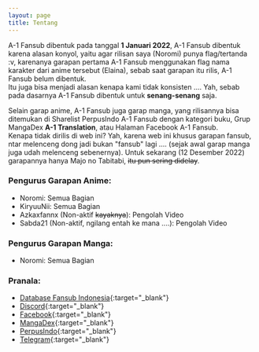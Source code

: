 ```yaml
---
layout: page
title: Tentang
---
```


A-1 Fansub dibentuk pada tanggal **1 Januari 2022**, A-1 Fansub dibentuk karena alasan konyol, yaitu agar rilisan saya (Noromi) punya flag/tertanda :v, karenanya garapan pertama A-1 Fansub menggunakan flag nama karakter dari anime tersebut (Elaina), sebab saat garapan itu rilis, A-1 Fansub belum dibentuk.<br>
Itu juga bisa menjadi alasan kenapa kami tidak konsisten .... Yah, sebab pada dasarnya A-1 Fansub dibentuk untuk **senang-senang** saja.

Selain garap anime, A-1 Fansub juga garap manga, yang rilisannya bisa ditemukan di Sharelist PerpusIndo A-1 Fansub dengan kategori buku, Grup MangaDex **A-1 Translation**, atau Halaman Facebook A-1 Fansub.<br>
Kenapa tidak dirilis di web ini? Yah, karena web ini khusus garapan fansub, ntar melenceng dong jadi bukan "fansub" lagi .... (sejak awal garap manga juga udah melenceng sebenernya). Untuk sekarang (12 Desember 2022) garapannya hanya Majo no Tabitabi, ~~itu pun sering didelay~~.

### Pengurus Garapan Anime:

- Noromi: Semua Bagian<br>
- KiryuuNii: Semua Bagian<br>
- Azkaxfannx (Non-aktif ~~kayaknya~~): Pengolah Video<br>
- Sabda21 (Non-aktif, ngilang entah ke mana ....): Pengolah Video<br>

### Pengurus Garapan Manga:

- Noromi: Semua Bagian

### Pranala:

- [Database Fansub Indonesia](https://db.silveryasha.web.id/group/225){:target="_blank"}
- [Discord](https://discord.gg/8QeuePwYgV){:target="_blank"}
- [Facebook](https://fb.me/a1fansub){:target="_blank"}
- [MangaDex](https://mangadex.org/group/80317136-cd7f-4f4c-bc43-95499301d19a/a-1-translation){:target="_blank"}
- [PerpusIndo](https://www.perpusindo.info/sharelist/a-1fansub){:target="_blank"}
- [Telegram](https://a1fansub.t.me){:target="_blank"}
